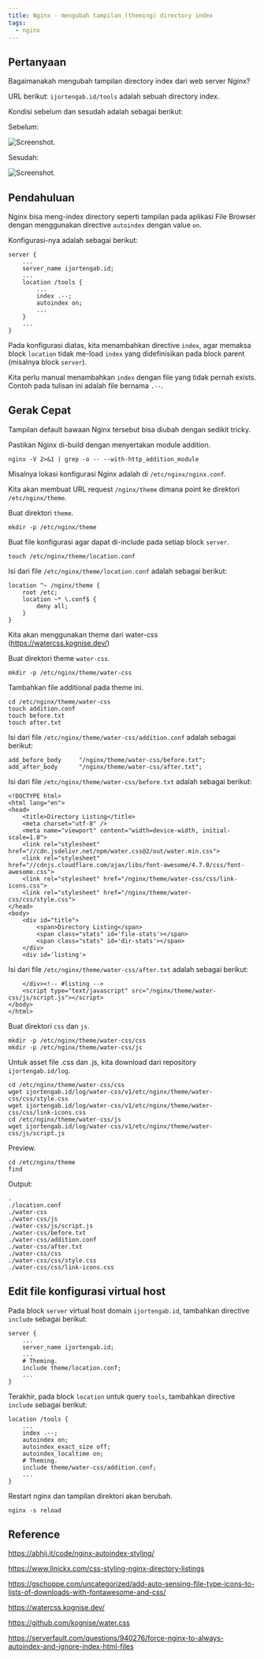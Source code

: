 ```yaml
---
title: Nginx - mengubah tampilan (theming) directory index
tags:
  - nginx
---
```


## Pertanyaan

Bagaimanakah mengubah tampilan directory index dari web server Nginx?

URL berikut: `ijortengab.id/tools` adalah sebuah directory index.

Kondisi sebelum dan sesudah adalah sebagai berikut:

Sebelum:

![Screenshot.](image://ijortengab.id/2021/screenshot.2021-03-01_09.30.14.jpg)

Sesudah:

![Screenshot.](image://ijortengab.id/2021/screenshot.2021-03-01_11.24.21.jpg)

## Pendahuluan

Nginx bisa meng-index directory seperti tampilan pada aplikasi File Browser dengan menggunakan directive `autoindex` dengan value `on`.

Konfigurasi-nya adalah sebagai berikut:

```
server {
    ...
    server_name ijortengab.id;
    ...
    location /tools {
        ...
        index .--;
        autoindex on;
        ...
    }
    ...
}
```

Pada konfigurasi diatas, kita menambahkan directive `index`, agar memaksa block `location` tidak me-load `index` yang didefinisikan pada block parent (misalnya block `server`).

Kita perlu manual menambahkan `index` dengan file yang tidak pernah exists. Contoh pada tulisan ini adalah file bernama `.--`.

## Gerak Cepat

Tampilan default bawaan Nginx tersebut bisa diubah dengan sedikit tricky.

Pastikan Nginx di-build dengan menyertakan module addition.

```
nginx -V 2>&1 | grep -o -- --with-http_addition_module
```

Misalnya lokasi konfigurasi Nginx adalah di `/etc/nginx/nginx.conf`.

Kita akan membuat URL request `/nginx/theme` dimana point ke direktori `/etc/nginx/theme`.

Buat direktori `theme`.

```
mkdir -p /etc/nginx/theme
```

Buat file konfigurasi agar dapat di-include pada setiap block `server`.

```
touch /etc/nginx/theme/location.conf
```

Isi dari file `/etc/nginx/theme/location.conf` adalah sebagai berikut:

```
location ^~ /nginx/theme {
    root /etc;
    location ~* \.conf$ {
        deny all;
    }
}
```

Kita akan menggunakan theme dari water-css (https://watercss.kognise.dev/)

Buat direktori theme `water-css`.

```
mkdir -p /etc/nginx/theme/water-css
```

Tambahkan file additional pada theme ini.

```
cd /etc/nginx/theme/water-css
touch addition.conf
touch before.txt
touch after.txt
```

Isi dari file `/etc/nginx/theme/water-css/addition.conf` adalah sebagai berikut:

```
add_before_body     "/nginx/theme/water-css/before.txt";
add_after_body      "/nginx/theme/water-css/after.txt";
```

Isi dari file `/etc/nginx/theme/water-css/before.txt` adalah sebagai berikut:

```
<!DOCTYPE html>
<html lang="en">
<head>
    <title>Directory Listing</title>
    <meta charset="utf-8" />
    <meta name="viewport" content="width=device-width, initial-scale=1.0">
    <link rel="stylesheet" href="//cdn.jsdelivr.net/npm/water.css@2/out/water.min.css">
    <link rel="stylesheet" href="//cdnjs.cloudflare.com/ajax/libs/font-awesome/4.7.0/css/font-awesome.css">
    <link rel="stylesheet" href="/nginx/theme/water-css/css/link-icons.css">
    <link rel="stylesheet" href="/nginx/theme/water-css/css/style.css">
</head>
<body>
    <div id="title">
        <span>Directory Listing</span>
        <span class="stats" id='file-stats'></span>
        <span class="stats" id='dir-stats'></span>
    </div>
    <div id='listing'>
```

Isi dari file `/etc/nginx/theme/water-css/after.txt` adalah sebagai berikut:

```
    </div><!-- #listing -->
    <script type="text/javascript" src="/nginx/theme/water-css/js/script.js"></script>
</body>
</html>
```

Buat direktori `css` dan `js`.

```
mkdir -p /etc/nginx/theme/water-css/css
mkdir -p /etc/nginx/theme/water-css/js
```

Untuk asset file .css dan .js, kita download dari repository `ijortengab.id/log`.

```
cd /etc/nginx/theme/water-css/css
wget ijortengab.id/log/water-css/v1/etc/nginx/theme/water-css/css/style.css
wget ijortengab.id/log/water-css/v1/etc/nginx/theme/water-css/css/link-icons.css
cd /etc/nginx/theme/water-css/js
wget ijortengab.id/log/water-css/v1/etc/nginx/theme/water-css/js/script.js
```

Preview.

```
cd /etc/nginx/theme
find
```

Output:

```
.
./location.conf
./water-css
./water-css/js
./water-css/js/script.js
./water-css/before.txt
./water-css/addition.conf
./water-css/after.txt
./water-css/css
./water-css/css/style.css
./water-css/css/link-icons.css
```

## Edit file konfigurasi virtual host

Pada block `server` virtual host domain `ijortengab.id`, tambahkan directive `include` sebagai berikut:

```
server {
    ...
    server_name ijortengab.id;
    ...
    # Theming.
    include theme/location.conf;
    ...
}
```

Terakhir, pada block `location` untuk query `tools`, tambahkan directive `include` sebagai berikut:

```
location /tools {
    ...
    index .--;
    autoindex on;
    autoindex_exact_size off;
    autoindex_localtime on;
    # Theming.
    include theme/water-css/addition.conf;
    ...
}
```

Restart nginx dan tampilan direktori akan berubah.

```
nginx -s reload
```

## Reference

https://abhij.it/code/nginx-autoindex-styling/

https://www.linickx.com/css-styling-nginx-directory-listings

https://gschoppe.com/uncategorized/add-auto-sensing-file-type-icons-to-lists-of-downloads-with-fontawesome-and-css/

https://watercss.kognise.dev/

https://github.com/kognise/water.css

https://serverfault.com/questions/940276/force-nginx-to-always-autoindex-and-ignore-index-html-files
